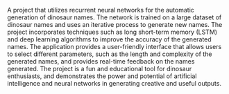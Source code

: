 A project that utilizes recurrent neural networks for the automatic generation of dinosaur names. The network is trained on a large dataset of dinosaur names and uses an iterative process to generate new names. The project incorporates techniques such as long short-term memory (LSTM) and deep learning algorithms to improve the accuracy of the generated names. The application provides a user-friendly interface that allows users to select different parameters, such as the length and complexity of the generated names, and provides real-time feedback on the names generated. The project is a fun and educational tool for dinosaur enthusiasts, and demonstrates the power and potential of artificial intelligence and neural networks in generating creative and useful outputs.
